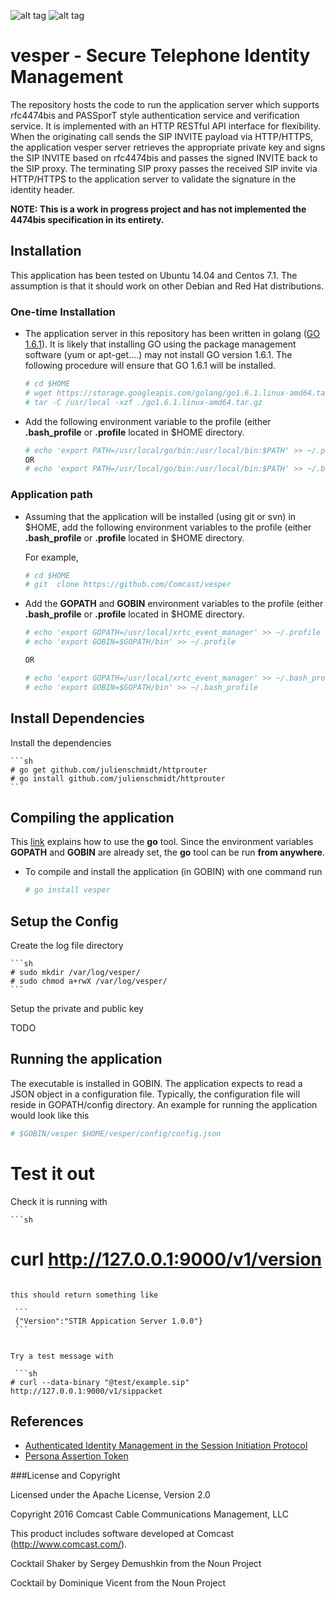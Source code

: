 ![alt tag](https://github.com/Comcast/vesper/blob/master/stir.png)
![alt tag](https://github.com/Comcast/vesper/blob/master/shaken.png)
# vesper - Secure Telephone Identity Management

The repository hosts the code to run the application server which supports rfc4474bis and PASSporT style authentication service and verification service. It is implemented with an HTTP RESTful API interface for flexibility.  When the originating call sends the SIP INVITE payload via HTTP/HTTPS, the application vesper server retrieves the appropriate private key and signs the SIP INVITE based on rfc4474bis and passes the signed INVITE back to the SIP proxy. The terminating SIP proxy passes the received SIP invite via HTTP/HTTPS
to the application server to validate the signature in the identity header. 

**NOTE: This is a work in progress project and has not implemented the 4474bis specification in its entirety.**

## Installation

This application has been tested on Ubuntu 14.04 and Centos 7.1. The assumption is that it should work on other Debian and Red Hat distributions.

### One-time Installation

- The application server in this repository has been written in golang ([GO 1.6.1](https://golang.org/doc/go1.6)).
	It is likely that installing GO using the package management software (yum or apt-get....) may not install
	GO version 1.6.1. The following procedure will ensure that GO 1.6.1 will be installed.

	```sh
	# cd $HOME
	# wget https://storage.googleapis.com/golang/go1.6.1.linux-amd64.tar.gz
	# tar -C /usr/local -xzf ./go1.6.1.linux-amd64.tar.gz
	```
	
- Add the following environment variable to the profile (either **.bash_profile** or **.profile** located in $HOME directory.	
	
	```sh
	# echo 'export PATH=/usr/local/go/bin:/usr/local/bin:$PATH' >> ~/.profile
	OR
	# echo 'export PATH=/usr/local/go/bin:/usr/local/bin:$PATH' >> ~/.bash_profile
	```

### Application path

-	Assuming that the application will be installed (using git or svn) in $HOME, add the following environment
	variables to the profile (either **.bash_profile** or **.profile** located in $HOME directory.

	For example,
 
	```sh
	# cd $HOME
	# git  clone https://github.com/Comcast/vesper
	```

- Add the **GOPATH** and **GOBIN** environment variables to the profile (either **.bash_profile** or **.profile** 
	located in $HOME directory.	
	
	```sh
	# echo 'export GOPATH=/usr/local/xrtc_event_manager' >> ~/.profile
	# echo 'export GOBIN=$GOPATH/bin' >> ~/.profile
	
	OR
	
	# echo 'export GOPATH=/usr/local/xrtc_event_manager' >> ~/.bash_profile
	# echo 'export GOBIN=$GOPATH/bin' >> ~/.bash_profile
	```

## Install Dependencies

Install the dependencies

	```sh
    # go get github.com/julienschmidt/httprouter 
    # go install github.com/julienschmidt/httprouter 
	```



## Compiling the application

This [link](https://golang.org/cmd/go/) explains how to use the **go** tool. Since the environment variables **GOPATH**
and **GOBIN** are already set, the **go** tool can be run **from anywhere**.

- To compile and install the application (in GOBIN) with one command run

	```sh
	# go install vesper
	```

## Setup the Config

Create the log file directory

	```sh
	# sudo mkdir /var/log/vesper/
	# sudo chmod a+rwX /var/log/vesper/
	```

Setup the private and public key

TODO

## Running the application

The executable is installed in GOBIN. The application expects to read a JSON object in a configuration file. Typically,
the configuration file will reside in GOPATH/config directory. An example for running the application would look
like this

```sh
# $GOBIN/vesper $HOME/vesper/config/config.json
```

# Test it out

Check it is running with

    ```sh
   # curl http://127.0.0.1:9000/v1/version
   ```
   
this should return something like

    ```
    {"Version":"STIR Appication Server 1.0.0"}
    ```


Try a test message with

    ```sh
   # curl --data-binary "@test/example.sip" http://127.0.0.1:9000/v1/sippacket 
   ```

## References

- [Authenticated Identity Management in the Session Initiation Protocol](https://tools.ietf.org/html/draft-ietf-stir-rfc4474bis-08)
- [Persona Assertion Token](https://tools.ietf.org/html/draft-ietf-stir-passport-01)

###License and Copyright

Licensed under the Apache License, Version 2.0

Copyright 2016 Comcast Cable Communications Management, LLC

This product includes software developed at Comcast (http://www.comcast.com/).

Cocktail Shaker by Sergey Demushkin from the Noun Project

Cocktail by Dominique Vicent from the Noun Project
